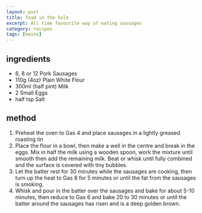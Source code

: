 ```yaml
---
layout: post
title: Toad in the hole
excerpt: All time favourite way of eating sausages
category: recipes
tags: [mains]
---
```


ingredients
-----------

* 6, 8 or 12 Pork Sausages
* 110g (4oz) Plain White Flour
* 300ml (half pint) Milk
* 2 Small Eggs
* half tsp Salt

method
------

1. Preheat the oven to Gas 4 and place sausages in a lightly greased roasting tin
2. Place the flour in a bowl, then make a well in the centre and break in the eggs. Mix in half the milk using a wooden spoon, work the mixture until smooth then add the remaining milk. Beat or whisk until fully combined and the surface is covered with tiny bubbles.
3. Let the batter rest for 30 minutes while the sausages are cooking, then turn up the heat to Gas 8 for 5 minutes or until the fat from the sausages is smoking.
4. Whisk and pour in the batter over the sausages and bake for about 5-10 minutes, then reduce to Gas 6 and bake 20 to 30 minutes or until the batter around the sausages has risen and is a deep golden brown.
